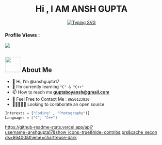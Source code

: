 <h1 align="center">Hi , I AM ANSH GUPTA</h1>

<!-- Typing SVG -->
<p align="center">
  <a align="center" href="https://git.io/typing-svg"><img src="https://readme-typing-svg.herokuapp.com?font=Bodoni&duration=2000&pause=800&width=435&lines=Learner;A+Passionate+Programmer" alt="Typing SVG" /></a>
</p>

<!-- <h3 align="center">A Passionate Programmer</h3> -->

### Profile Views : 
  <img src="https://profile-counter.glitch.me/anshgupta17/count.svg" />

##  <img src="https://media.giphy.com/media/VgCDAzcKvsR6OM0uWg/giphy.gif" width="50"> About Me

* 👋 Hi, I’m @anshgupta17
* 🌱 I’m currently learning `"C" & "C++"` <br>
* 📫 How to reach me **guptaboyansh@gmail.com**
* 📧 Feel Free to Contact Me : `8650123030` <br>
* 👨🏻‍🤝‍👨🏻 Looking to collaborate an open source
```python
Interests = ["Coding" , "Photography")]
Languages = ["C", "C++"]
```

https://github-readme-stats.vercel.app/api?username=anshgupta17&show_icons=true&hide=contribs,prs&cache_seconds=86400&theme=chartreuse-dark

<!---
anshgupta17/anshgupta17 is a ✨ special ✨ repository because its `README.md` (this file) appears on your GitHub profile.
You can click the Preview link to take a look at your changes.
--->
